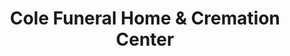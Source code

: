 ---
title: "Cole Funeral Home & Cremation Center"
url: /robesonia/cole-funeral-home-und-cremation-center/
shop: Bestattungen
---